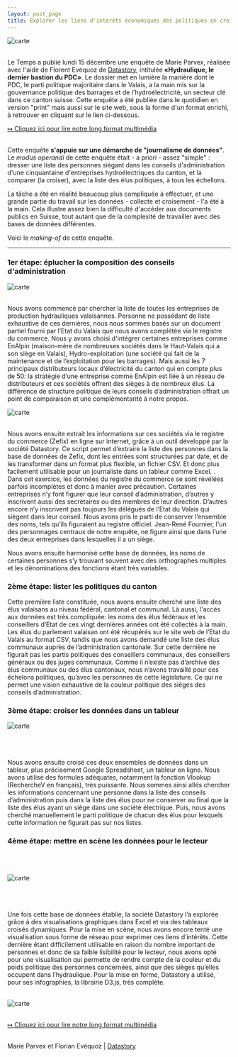 ```yaml
---
layout: post_page
title: Explorer les liens d'intérêts économiques des politiques en croisant les bases de données
---
```

<meta property="og:title" content="Cartographier les lobbys en croisant les bases de données" />

![carte](/img/oli2.jpg)<br><br>
 
Le Temps a publié lundi 15 décembre une enquête de Marie Parvex, réalisée avec l'aide de Florent Evéquoz de [Datastory](http://www.datastory.ch/), intitulée<b> «Hydraulique, le dernier bastion du PDC»</b>. Le dossier met en lumière la manière dont le PDC, le parti politique majoritaire dans le Valais, a la main mis sur la gouvernance politique des barrages et de l'hydroélectricité, un secteur clé dans ce canton suisse. Cette enquête a été publiée dans le quotidien en version "print" mais aussi sur le site web, sous la forme d'un format enrichi, à retrouver en cliquant sur le lien ci-dessous. 

[&#8614; Cliquez ici pour lire notre long format multimédia](http://www.letemps.ch/interactive/2014/hydraulique/)
<br><br>

Cette enquête <b>s'appuie sur une démarche de "journalisme de données"</b>. Le <i>modus operandi</i> de cette enquête était - a priori - assez "simple" : dresser une liste des personnes siégant dans les conseils d'administration d'une cinquantaine d'entreprises hydroélectriques du canton, et la comparer (la croiser), avec la liste des élus politiques, à tous les échellons. 

La tâche a été en réalité beaucoup plus compliquée à effectuer, et une grande partie du travail sur les données - collecte et croisement - l'a été à la main. Cela illustre assez bien la difficulté d'accéder aux documents publics en Suisse, tout autant que de la complexité de travailler avec des bases de données différentes.
 
Voici le <i>making-of</i> de cette enquête. 

<hr> 

### 1er étape: éplucher la composition des conseils d'administration

![carte](/img/un2.png)<br><br>

Nous avons commencé par chercher la liste de toutes les entreprises de production hydrauliques valaisannes. Personne ne possédant de liste exhaustive de ces dernières, nous nous sommes basés sur un document partiel fourni par l’Etat du Valais que nous avons complétée via le registre du commerce. Nous y avons choisi d'intégrer certaines entreprises comme EnAlpin (maison-mère de nombreuses sociétés dans le Haut-Valais qui a son siège en Valais), Hydro-exploitation (une société qui fait de la maintenance et de l’exploitation pour les barrages). Mais aussi les 7 principaux distributeurs locaux d’électricité du canton qui en compte plus de 50: la stratégie d’une entreprise comme EnAlpin est liée à un réseau de distributeurs et ces sociétés offrent des sièges à de nombreux élus. La différence de structure politique de leurs conseils d’administration offrait un point de comparaison et une complémentarité à notre propos. 

![carte](/img/oli1.jpg)<br><br>

Nous avons ensuite extrait les informations sur ces sociétés via le registre du commerce (Zefix) en ligne sur internet, grâce à un outil développé par la société Datastory. Ce script permet d’extraire la liste des personnes dans la base de données de Zefix, dont les entrées sont structurées par date, et de les transformer dans un format plus flexible, un fichier CSV. Et donc plus facilement utilisable pour un journaliste dans un tableur comme Excel.
.
Dans cet exercice, les données du registre du commerce se sont révélées parfois incomplètes et donc à manier avec précaution. Certaines entreprises n’y font figurer que leur conseil d’administration, d’autres y inscrivent aussi des secrétaires ou des membres de leur direction. D’autres encore n’y inscrivent pas toujours les délégués de l’Etat du Valais qui siègent dans leur conseil. Nous avons pris le parti de conserver l’ensemble des noms, tels qu’ils figuraient au registre officiel. Jean-René Fournier, l'un des personnages centraux de notre enquête, ne figure ainsi que dans l’une des deux entreprises dans lesquelles il a un siège. 

Nous avons ensuite harmonisé cette base de données, les noms de certaines personnes s’y trouvant souvent avec des orthographes multiples et les dénominations des fonctions étant très variables.

### 2ème étape: lister les politiques du canton

Cette première liste constituée, nous avons ensuite cherché une liste des élus valaisans au niveau fédéral, cantonal et communal. Là aussi, l'accès aux données est très compliquée: les noms des élus fédéraux et les conseillers d’Etat de ces vingt dernières années ont été collectés à la main. Les élus du parlement valaisan ont été récupérés sur le site web de l’Etat du Valais au format CSV, tandis que nous avons demandé une liste des élus communaux auprès de l’administration cantonale. Sur cette dernière ne figurait pas les partis politiques des conseillers communaux, des conseillers généraux ou des juges communaux. Comme il n’existe pas d’archive des élus communaux ou des élus cantonaux, nous n’avons travaillé pour ces échelons politiques, qu’avec les personnes de cette législature. Ce qui ne permet une vision exhaustive de la couleur politique des sièges des conseils d’administration.

### 3ème étape: croiser les données dans un tableur

![carte](/img/une3.png)<br><br><br><br>

Nous avons ensuite croisé ces deux ensembles de données dans un tableur, plus précisement Google Spreadsheet, un tableur en ligne. Nous avons utilisé des formules adéquates, notamment la fonction Vlookup (RechercheV en français), très puissante. Nous sommes ainsi allés chercher les informations concernant une personne dans la liste des conseils d’administration puis dans la liste des élus pour ne conserver au final que la liste des élus ayant un siège dans une société électrique. Puis, nous avons cherché manuellement le parti politique de chacun des élus pour lesquels cette information ne figurait pas sur nos listes. 

### 4ème étape: mettre en scène les données pour le lecteur
<br><br>

![carte](/img/une2.jpg)<br><br><br><br>

Une fois cette base de données établie, la société Datastory l’a explorée grâce à des visualisations graphiques dans Excel et via des tableaux croisés dynamiques. Pour la mise en scène, nous avons encore tenté une visualisation sous forme de réseau pour exprimer ces liens d’intérêts. Cette dernière étant difficilement utilisable en raison du nombre important de personnes et donc de sa faible lisibilité pour le lecteur, nous avons opté pour une visualisation qui permette de rendre compte de la couleur et du poids politique des personnes concernées, ainsi que des sièges qu’elles occupent dans l’hydraulique. Pour la mise en forme, Datastory a utilisé, pour ses infographies, la librairie D3.js, très complète.<br><br>


![carte](/img/une4.png)<br><br>


[&#8614; Cliquez ici pour lire notre long format multimédia](http://www.letemps.ch/interactive/2014/hydraulique/)
<br><br>

Marie Parvex et Florian Evéquoz | [Datastory](http://www.datastory.ch/)